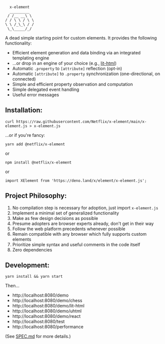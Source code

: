 ```
  x-element
  _________
 / /__ __\ \
/ / \ \ / \ \
\ \ /_\_\ / /
 \_\_____/_/

```

A dead simple starting point for custom elements. It provides the following functionality:

- Efficient element generation and data binding via an integrated templating engine
- ...or drop in an engine of your choice (e.g., [lit-html](https://lit.dev))
- Automatic `.property` to `[attribute]` reflection (opt-in)
- Automatic `[attribute]` to `.property` synchronization (one-directional, on connected)
- Simple and efficient property observation and computation
- Simple delegated event handling
- Useful error messages

## Installation:

```
curl https://raw.githubusercontent.com/Netflix/x-element/main/x-element.js > x-element.js
```

...or if you're fancy:

```
yarn add @netflix/x-element
```
or
```
npm install @netflix/x-element
```
or
```
import XElement from 'https://deno.land/x/element/x-element.js';
```

## Project Philosophy:

1. No compilation step is necessary for adoption, just import `x-element.js`
2. Implement a minimal set of generalized functionality
3. Make as few design decisions as possible
4. Presume adopters are browser experts already, don't get in their way
5. Follow the web platform precedents whenever possible
6. Remain compatible with any browser which fully supports custom elements
7. Prioritize simple syntax and useful comments in the code itself
8. Zero dependencies

## Development:

```
yarn install && yarn start
```

Then...
* http://localhost:8080/demo
* http://localhost:8080/demo/chess
* http://localhost:8080/demo/lit-html
* http://localhost:8080/demo/uhtml
* http://localhost:8080/demo/react
* http://localhost:8080/test
* http://localhost:8080/performance

(See [SPEC.md](./SPEC.md) for more details.)
